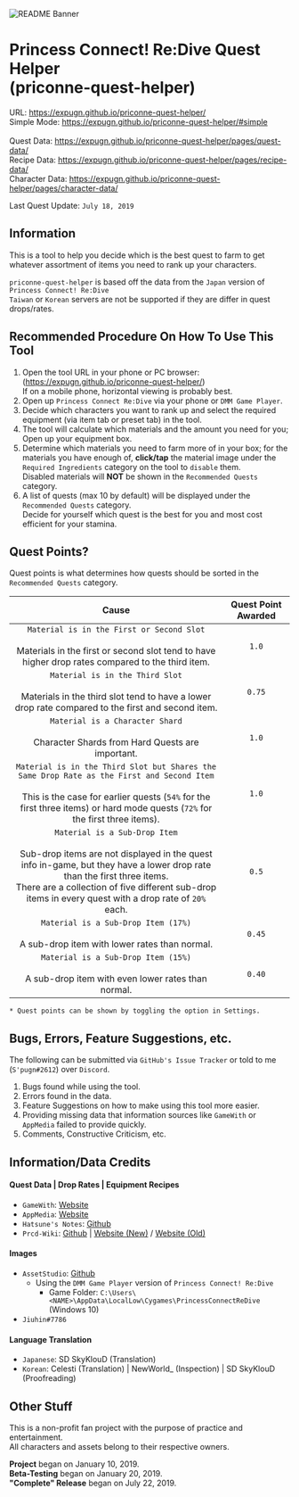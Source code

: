 ![README Banner](https://raw.githubusercontent.com/Expugn/priconne-quest-helper/master/images/webpage/README_Banner.png)

# Princess Connect! Re:Dive Quest Helper<br>(priconne-quest-helper)

URL: <https://expugn.github.io/priconne-quest-helper/><br>
Simple Mode: <https://expugn.github.io/priconne-quest-helper/#simple><br><br>
Quest Data: <https://expugn.github.io/priconne-quest-helper/pages/quest-data/><br>
Recipe Data: <https://expugn.github.io/priconne-quest-helper/pages/recipe-data/><br>
Character Data: <https://expugn.github.io/priconne-quest-helper/pages/character-data/>

Last Quest Update: `July 18, 2019`

## Information
This is a tool to help you decide which is the best quest to farm to get
whatever assortment of items you need to rank up your characters.

`priconne-quest-helper` is based off the data from the `Japan` version of `Princess Connect! Re:Dive`<br>
`Taiwan` or `Korean` servers are not be supported if they are differ in quest drops/rates.

## Recommended Procedure On How To Use This Tool
1. Open the tool URL in your phone or PC browser: (<https://expugn.github.io/priconne-quest-helper/>)<br>
If on a mobile phone, horizontal viewing is probably best.
2. Open up `Princess Connect Re:Dive` via your phone or `DMM Game Player`.
3. Decide which characters you want to rank up and select the required equipment (via item tab or preset tab) in the tool.
4. The tool will calculate which materials and the amount you need for you; Open up your equipment box.
5. Determine which materials you need to farm more of in your box; for the materials you have enough of, **click/tap** the material image under the `Required Ingredients` category on the tool to `disable` them.
<br>Disabled materials will **NOT** be shown in the `Recommended Quests` category.
6. A list of quests (max 10 by default) will be displayed under the `Recommended Quests` category.
<br>Decide for yourself which quest is the best for you and most cost efficient for your stamina.

## Quest Points?
Quest points is what determines how quests should be sorted in the `Recommended Quests` category.

| Cause | Quest Point Awarded |
| :---: | :---: |
| `Material is in the First or Second Slot`<br><br>Materials in the first or second slot tend to have higher drop rates compared to the third item. | `1.0` |
| `Material is in the Third Slot`<br><br>Materials in the third slot tend to have a lower drop rate compared to the first and second item. | `0.75` |
| `Material is a Character Shard`<br><br>Character Shards from Hard Quests are important. | `1.0` |
| `Material is in the Third Slot but Shares the Same Drop Rate as the First and Second Item`<br><br>This is the case for earlier quests (`54%` for the first three items) or hard mode quests (`72%` for the first three items). | `1.0` |
| `Material is a Sub-Drop Item`<br><br>Sub-drop items are not displayed in the quest info in-game, but they have a lower drop rate than the first three items.<br>There are a collection of five different sub-drop items in every quest with a drop rate of `20%` each. | `0.5` |
| `Material is a Sub-Drop Item (17%)`<br><br>A sub-drop item with lower rates than normal. | `0.45` |
| `Material is a Sub-Drop Item (15%)`<br><br>A sub-drop item with even lower rates than normal. | `0.40` |

`* Quest points can be shown by toggling the option in Settings.`

## Bugs, Errors, Feature Suggestions, etc.
The following can be submitted via `GitHub's Issue Tracker` or told to me (`S'pugn#2612`) over `Discord`.
1. Bugs found while using the tool.
2. Errors found in the data.
3. Feature Suggestions on how to make using this tool more easier.
4. Providing missing data that information sources like `GameWith` or `AppMedia` failed to provide quickly.
5. Comments, Constructive Criticism, etc.

## Information/Data Credits

#### Quest Data | Drop Rates | Equipment Recipes
- `GameWith`: [Website](https://gamewith.jp/pricone-re/)<br>
- `AppMedia`: [Website](https://appmedia.jp/priconne-redive)<br>
- `Hatsune's Notes`: [Github](https://github.com/superk589/PrincessGuide)<br>
- `Prcd-Wiki`: [Github](https://github.com/PaleNeutron/Pcrd-Wiki) | [Website (New)](https://johnlyu.com/en-us/) / [Website (Old)](https://pcrdwiki.xyz/)<br>

#### Images
- `AssetStudio`: [Github](https://github.com/Perfare/AssetStudio)<br>
  - Using the `DMM Game Player` version of `Princess Connect! Re:Dive`
      - Game Folder: `C:\Users\<NAME>\AppData\LocalLow\Cygames\PrincessConnectReDive` (Windows 10)
- `Jiuhin#7786`

#### Language Translation
- `Japanese`: SD SkyKlouD (Translation)
- `Korean`: Celesti (Translation) | NewWorld_ (Inspection) | SD SkyKlouD (Proofreading)


## Other Stuff
This is a non-profit fan project with the purpose of practice and entertainment.<br>
All characters and assets belong to their respective owners.

**Project** began on January 10, 2019.<br>
**Beta-Testing** began on January 20, 2019.<br>
**"Complete" Release** began on July 22, 2019.